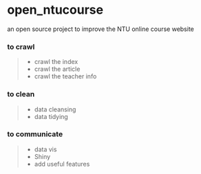 # open_ntucourse
an open source project to improve the NTU online course website

### to crawl
> * crawl the index
> * crawl the article
> * crawl the teacher info

### to clean
> * data cleansing
> * data tidying

### to communicate
> * data vis
> * Shiny
> * add useful features
